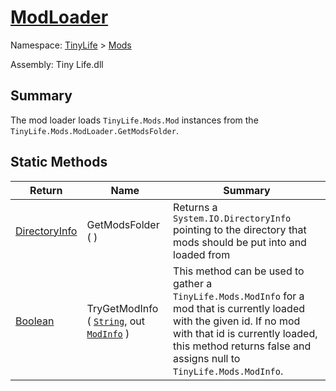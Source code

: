 # [ModLoader](./ModLoader.md)

Namespace: [TinyLife]() > [Mods]()

Assembly: Tiny Life.dll

## Summary
The mod loader loads `TinyLife.Mods.Mod` instances from the `TinyLife.Mods.ModLoader.GetModsFolder`.

## Static Methods

| Return | Name | Summary | 
| --- | --- | --- | 
| [DirectoryInfo](https://docs.microsoft.com/en-us/dotnet/api/System.IO.DirectoryInfo) | GetModsFolder (  ) | Returns a `System.IO.DirectoryInfo` pointing to the directory that mods should be put into and loaded from | 
| [Boolean](https://docs.microsoft.com/en-us/dotnet/api/System.Boolean) | TryGetModInfo ( [`String`](https://docs.microsoft.com/en-us/dotnet/api/System.String), out [`ModInfo`](./ModLoader.md) ) | This method can be used to gather a `TinyLife.Mods.ModInfo` for a mod that is currently loaded with the given id.  If no mod with that id is currently loaded, this method returns false and assigns null to `TinyLife.Mods.ModInfo`. | 


